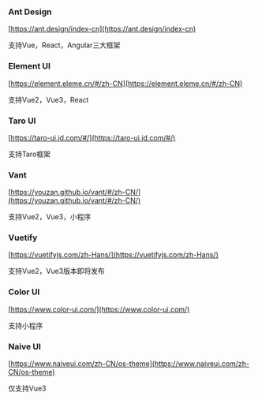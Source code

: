 ### Ant Design
[https://ant.design/index-cn](https://ant.design/index-cn)

支持Vue，React，Angular三大框架

### Element UI
[https://element.eleme.cn/#/zh-CN](https://element.eleme.cn/#/zh-CN)

支持Vue2，Vue3，React

### Taro UI
[https://taro-ui.jd.com/#/](https://taro-ui.jd.com/#/)

支持Taro框架

### Vant
[https://youzan.github.io/vant/#/zh-CN/](https://youzan.github.io/vant/#/zh-CN/)

支持Vue2，Vue3，小程序

### Vuetify
[https://vuetifyjs.com/zh-Hans/](https://vuetifyjs.com/zh-Hans/)

支持Vue2，Vue3版本即将发布

### Color UI
[https://www.color-ui.com/](https://www.color-ui.com/)

支持小程序

### Naive UI
[https://www.naiveui.com/zh-CN/os-theme](https://www.naiveui.com/zh-CN/os-theme)

仅支持Vue3

